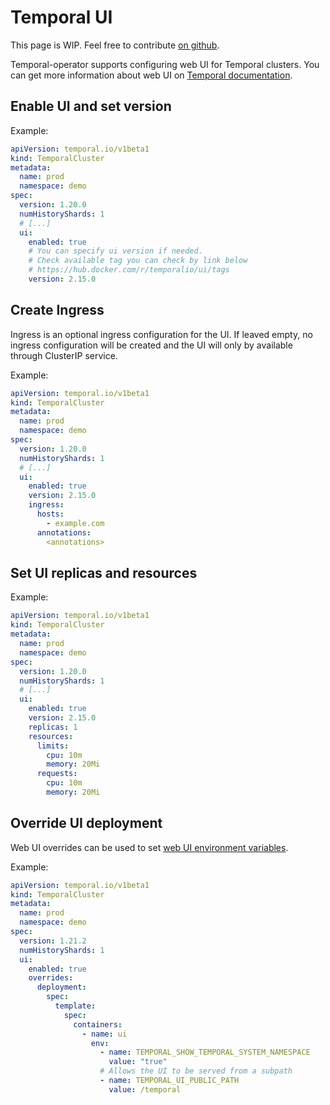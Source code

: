 # Temporal UI

This page is WIP. Feel free to contribute [on github](https://github.com/alexandrevilain/temporal-operator/edit/main/docs/features/temporal-ui.md).

Temporal-operator supports configuring web UI for Temporal clusters. You can get more information about web UI on [Temporal documentation](https://docs.temporal.io/web-ui).

## Enable UI and set version

Example:

```yaml
apiVersion: temporal.io/v1beta1
kind: TemporalCluster
metadata:
  name: prod
  namespace: demo
spec:
  version: 1.20.0
  numHistoryShards: 1
  # [...]
  ui:
    enabled: true
    # You can specify ui version if needed.
    # Check available tag you can check by link below
    # https://hub.docker.com/r/temporalio/ui/tags
    version: 2.15.0
```

## Create Ingress

Ingress is an optional ingress configuration for the UI. If leaved empty, no ingress configuration will be created and the UI will only by available through ClusterIP service.

Example:

```yaml
apiVersion: temporal.io/v1beta1
kind: TemporalCluster
metadata:
  name: prod
  namespace: demo
spec:
  version: 1.20.0
  numHistoryShards: 1
  # [...]
  ui:
    enabled: true
    version: 2.15.0
    ingress:
      hosts:
        - example.com
      annotations:
        <annotations>
```

## Set UI replicas and resources

Example:

```yaml
apiVersion: temporal.io/v1beta1
kind: TemporalCluster
metadata:
  name: prod
  namespace: demo
spec:
  version: 1.20.0
  numHistoryShards: 1
  # [...]
  ui:
    enabled: true
    version: 2.15.0
    replicas: 1
    resources:
      limits:
        cpu: 10m
        memory: 20Mi
      requests:
        cpu: 10m
        memory: 20Mi
```

## Override UI deployment

Web UI overrides can be used to set [web UI environment variables](https://docs.temporal.io/references/web-ui-environment-variables).

Example:

```yaml
apiVersion: temporal.io/v1beta1
kind: TemporalCluster
metadata:
  name: prod
  namespace: demo
spec:
  version: 1.21.2
  numHistoryShards: 1
  ui:
    enabled: true
    overrides:
      deployment:
        spec:
          template:
            spec:
              containers:
                - name: ui
                  env:
                    - name: TEMPORAL_SHOW_TEMPORAL_SYSTEM_NAMESPACE
                      value: "true"
                    # Allows the UI to be served from a subpath
                    - name: TEMPORAL_UI_PUBLIC_PATH
                      value: /temporal
```
